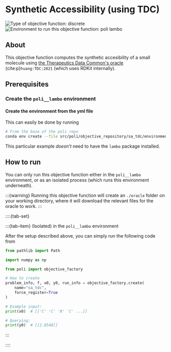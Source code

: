 # Synthetic Accessibility (using TDC)

![Type of objective function: discrete](https://img.shields.io/badge/Type-discrete_inputs-blue)
![Environment to run this objective function: poli lambo](https://img.shields.io/badge/Environment-poli____lambo-teal
)

## About

This objective function computes the synthetic accesibility of a small molecule using [the Therapeutics Data Common's oracle](https://tdcommons.ai/functions/oracles/#synthetic-accessibility-sa) {cite:p}`huang:TDC:2021` (which uses RDKit internally).

## Prerequisites

### Create the `poli__lambo` environment

#### Create the environment from the yml file

This can easily be done by running

```bash
# From the base of the poli repo
conda env create --file src/poli/objective_repository/sa_tdc/environment.yml
```

This particular example _doesn't_ need to have the `lambo` package installed.

## How to run

You can only run this objective function either in the `poli__lambo` environment, or as an isolated process (which runs this environment underneath).

:::{warning}
Running this objective function will create an `./oracle` folder on your working directory, where it will download the relevant files for the oracle to work.
:::

::::{tab-set}

:::{tab-item} (Isolated) in the `poli__lambo` environment

After the setup described above, you can simply run the following code from 

```python
from pathlib import Path

import numpy as np

from poli import objective_factory

# How to create
problem_info, f, x0, y0, run_info = objective_factory.create(
    name="sa_tdc",
    force_register=True
)

# Example input:
print(x0)  # [['C' 'C' 'N' 'C' ...]]

# Querying:
print(y0)  # [[2.8548]]
```

:::

::::

